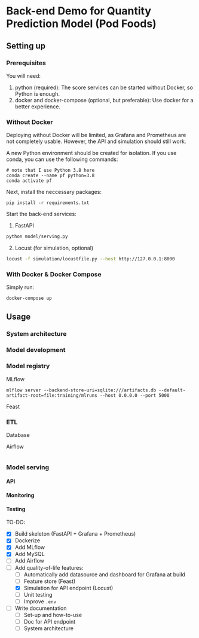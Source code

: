 # Back-end Demo for Quantity Prediction Model (Pod Foods)



## Setting up

### Prerequisites

You will need:

1. python (required): The score services can be started without Docker, so Python is enough.
2. docker and docker-compose (optional, but preferable): Use docker for a better experience.

### Without Docker

Deploying without Docker will be limited, as Grafana and Prometheus are not completely usable. However, the API and simulation should still work.

A new Python environment should be created for isolation. If you use conda, you can use the following commands:

```
# note that I use Python 3.8 here
conda create --name pf python=3.8
conda activate pf
```

Next, install the neccessary packages:

```
pip install -r requirements.txt
```

Start the back-end services:

1. FastAPI

```bash
python model/serving.py
```

2. Locust (for simulation, optional)

```bash
locust -f simulation/locustfile.py --host http://127.0.0.1:8000
```

### With Docker & Docker Compose

Simply run:

```bash
docker-compose up
```

## Usage

### System architecture

### Model development

### Model registry

MLflow
```
mlflow server --backend-store-uri=sqlite:///artifacts.db --default-artifact-root=file:training/mlruns --host 0.0.0.0 --port 5000
```

Feast

### ETL

Database


Airflow
```

```

### Model serving

#### API

#### Monitoring

#### Testing


TO-DO:

- [x] Build skeleton (FastAPI + Grafana + Prometheus)  
- [x] Dockerize  
- [x] Add MLflow  
- [x] Add MySQL  
- [ ] Add Airflow  
- [ ] Add quality-of-life features:    
    - [ ] Automatically add datasource and dashboard for Grafana at build  
    - [ ] Feature store (Feast)  
    - [x] Simulation for API endpoint (Locust)  
    - [ ] Unit testing  
    - [ ] Improve `.env`  
- [ ] Write documentation  
    - [ ] Set-up and how-to-use  
	- [ ] Doc for API endpoint  
    - [ ] System architecture  